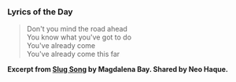 ### Lyrics of the Day

> Don't you mind the road ahead  
> You know what you've got to do  
> You've already come  
> You've already come this far

**Excerpt from [Slug Song](https://open.spotify.com/track/145RPygoPq5BeLcSGmtNj9?si=ce8ae3949fd44e03) by Magdalena Bay. Shared by Neo Haque.**